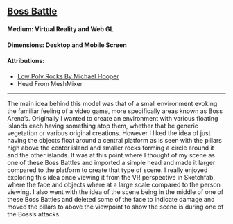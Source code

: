 ## [Boss Battle](https://skfb.ly/6IPzC)
#### Medium: Virtual Reality and Web GL
#### Dimensions: Desktop and Mobile Screen
#### Attributions: 
+ [Low Poly Rocks By Michael Hooper](https://sketchfab.com/3d-models/low-poly-rocks-9823ec262054408dbe26f6ddb9c0406e)
+ Head From MeshMixer
---
The main idea behind this model was that of a small environment evoking the familiar feeling of a video game, more specifically areas known as Boss Arena’s. Originally I wanted to create an environment with various floating islands each having something atop them, whether that be generic vegetation or various original creations. However I liked the idea of just having the objects float around a central platform as is seen with the pillars high above the center island and smaller rocks forming a circle around it and the other islands. It was at this point where I thought of my scene as one of these Boss Battles and imported a simple head and made it larger compared to the platform to create that type of scene. I really enjoyed exploring this idea once viewing it from the VR perspective in Sketchfab, where the face and objects where at a large scale compared to the person viewing. I also went with the idea of the scene being in the middle of one of these Boss Battles and deleted some of the face to indicate damage and moved the pillars to above the viewpoint to show the scene is during one of the Boss’s attacks. 
